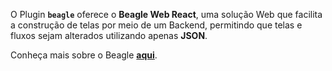 O Plugin **`beagle`** oferece o **Beagle Web React**, uma solução Web que facilita a construção de telas por meio de um Backend, permitindo que telas e fluxos sejam alterados utilizando apenas **JSON**.

Conheça mais sobre o Beagle [**aqui**](https://usebeagle.io/).
